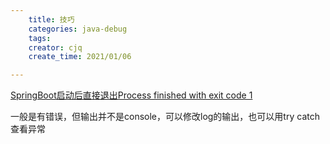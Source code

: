 ```yaml
---
    title: 技巧
    categories: java-debug
    tags:
    creator: cjq
    create_time: 2021/01/06

---
```


[SpringBoot启动后直接退出Process finished with exit code 1](https://www.cnblogs.com/slankka/p/13590451.html)

一般是有错误，但输出并不是console，可以修改log的输出，也可以用try catch查看异常